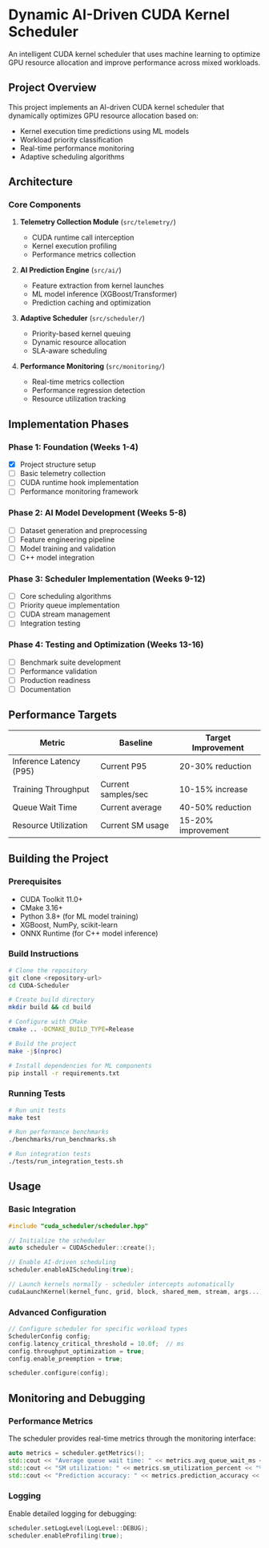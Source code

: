 # Dynamic AI-Driven CUDA Kernel Scheduler

An intelligent CUDA kernel scheduler that uses machine learning to optimize GPU resource allocation and improve performance across mixed workloads.

## Project Overview

This project implements an AI-driven CUDA kernel scheduler that dynamically optimizes GPU resource allocation based on:
- Kernel execution time predictions using ML models
- Workload priority classification
- Real-time performance monitoring
- Adaptive scheduling algorithms

## Architecture

### Core Components

1. **Telemetry Collection Module** (`src/telemetry/`)
   - CUDA runtime call interception
   - Kernel execution profiling
   - Performance metrics collection

2. **AI Prediction Engine** (`src/ai/`)
   - Feature extraction from kernel launches
   - ML model inference (XGBoost/Transformer)
   - Prediction caching and optimization

3. **Adaptive Scheduler** (`src/scheduler/`)
   - Priority-based kernel queuing
   - Dynamic resource allocation
   - SLA-aware scheduling

4. **Performance Monitoring** (`src/monitoring/`)
   - Real-time metrics collection
   - Performance regression detection
   - Resource utilization tracking

## Implementation Phases

### Phase 1: Foundation (Weeks 1-4)
- [x] Project structure setup
- [ ] Basic telemetry collection
- [ ] CUDA runtime hook implementation
- [ ] Performance monitoring framework

### Phase 2: AI Model Development (Weeks 5-8)
- [ ] Dataset generation and preprocessing
- [ ] Feature engineering pipeline
- [ ] Model training and validation
- [ ] C++ model integration

### Phase 3: Scheduler Implementation (Weeks 9-12)
- [ ] Core scheduling algorithms
- [ ] Priority queue implementation
- [ ] CUDA stream management
- [ ] Integration testing

### Phase 4: Testing and Optimization (Weeks 13-16)
- [ ] Benchmark suite development
- [ ] Performance validation
- [ ] Production readiness
- [ ] Documentation

## Performance Targets

| Metric | Baseline | Target Improvement |
|--------|----------|-------------------|
| Inference Latency (P95) | Current P95 | 20-30% reduction |
| Training Throughput | Current samples/sec | 10-15% increase |
| Queue Wait Time | Current average | 40-50% reduction |
| Resource Utilization | Current SM usage | 15-20% improvement |

## Building the Project

### Prerequisites

- CUDA Toolkit 11.0+
- CMake 3.16+
- Python 3.8+ (for ML model training)
- XGBoost, NumPy, scikit-learn
- ONNX Runtime (for C++ model inference)

### Build Instructions

```bash
# Clone the repository
git clone <repository-url>
cd CUDA-Scheduler

# Create build directory
mkdir build && cd build

# Configure with CMake
cmake .. -DCMAKE_BUILD_TYPE=Release

# Build the project
make -j$(nproc)

# Install dependencies for ML components
pip install -r requirements.txt
```

### Running Tests

```bash
# Run unit tests
make test

# Run performance benchmarks
./benchmarks/run_benchmarks.sh

# Run integration tests
./tests/run_integration_tests.sh
```

## Usage

### Basic Integration

```cpp
#include "cuda_scheduler/scheduler.hpp"

// Initialize the scheduler
auto scheduler = CUDAScheduler::create();

// Enable AI-driven scheduling
scheduler.enableAIScheduling(true);

// Launch kernels normally - scheduler intercepts automatically
cudaLaunchKernel(kernel_func, grid, block, shared_mem, stream, args...);
```

### Advanced Configuration

```cpp
// Configure scheduler for specific workload types
SchedulerConfig config;
config.latency_critical_threshold = 10.0f;  // ms
config.throughput_optimization = true;
config.enable_preemption = true;

scheduler.configure(config);
```

## Monitoring and Debugging

### Performance Metrics

The scheduler provides real-time metrics through the monitoring interface:

```cpp
auto metrics = scheduler.getMetrics();
std::cout << "Average queue wait time: " << metrics.avg_queue_wait_ms << "ms\n";
std::cout << "SM utilization: " << metrics.sm_utilization_percent << "%\n";
std::cout << "Prediction accuracy: " << metrics.prediction_accuracy << "%\n";
```

### Logging

Enable detailed logging for debugging:

```cpp
scheduler.setLogLevel(LogLevel::DEBUG);
scheduler.enableProfiling(true);
```
